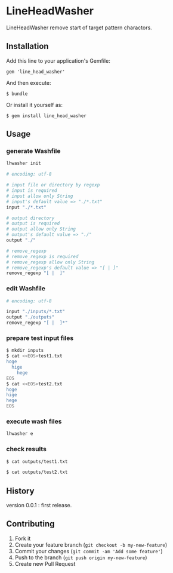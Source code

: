 # LineHeadWasher

LineHeadWasher remove start of target pattern charactors.

## Installation

Add this line to your application's Gemfile:

    gem 'line_head_washer'

And then execute:

    $ bundle

Or install it yourself as:

    $ gem install line_head_washer

## Usage
### generate Washfile
~~~bash
lhwasher init
~~~

~~~ruby
# encoding: utf-8

# input file or directory by regexp
# input is required
# input allow only String
# input's default value => "./*.txt"
input "./*.txt"

# output directory
# output is required
# output allow only String
# output's default value => "./"
output "./"

# remove_regexp
# remove_regexp is required
# remove_regexp allow only String
# remove_regexp's default value => "[ |	]"
remove_regexp "[ |	]"
~~~

### edit Washfile
~~~ruby
# encoding: utf-8

input "./inputs/*.txt"
output "./outputs"
remove_regexp "[ |	]*"
~~~

### prepare test input files
~~~bash
$ mkdir inputs
$ cat <<EOS>test1.txt
hoge
  hige
	hege
EOS
$ cat <<EOS>test2.txt
hoge
hige  
hege	
EOS
~~~

### execute wash files
~~~bash
lhwasher e
~~~

### check results
~~~bash
$ cat outputs/test1.txt

$ cat outputs/test2.txt

~~~

## History
version 0.0.1 : first release.

## Contributing

1. Fork it
2. Create your feature branch (`git checkout -b my-new-feature`)
3. Commit your changes (`git commit -am 'Add some feature'`)
4. Push to the branch (`git push origin my-new-feature`)
5. Create new Pull Request
